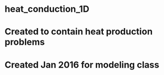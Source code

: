 # heat_conduction_1D
# Created to contain heat production problems
# Created Jan 2016 for modeling class